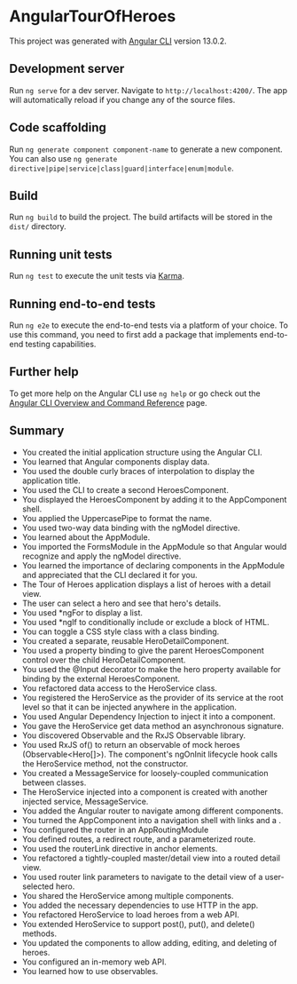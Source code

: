 # AngularTourOfHeroes

This project was generated with [Angular CLI](https://github.com/angular/angular-cli) version 13.0.2.

## Development server

Run `ng serve` for a dev server. Navigate to `http://localhost:4200/`. The app will automatically reload if you change any of the source files.

## Code scaffolding

Run `ng generate component component-name` to generate a new component. You can also use `ng generate directive|pipe|service|class|guard|interface|enum|module`.

## Build

Run `ng build` to build the project. The build artifacts will be stored in the `dist/` directory.

## Running unit tests

Run `ng test` to execute the unit tests via [Karma](https://karma-runner.github.io).

## Running end-to-end tests

Run `ng e2e` to execute the end-to-end tests via a platform of your choice. To use this command, you need to first add a package that implements end-to-end testing capabilities.

## Further help

To get more help on the Angular CLI use `ng help` or go check out the [Angular CLI Overview and Command Reference](https://angular.io/cli) page.

## Summary

- You created the initial application structure using the Angular CLI.
- You learned that Angular components display data.
- You used the double curly braces of interpolation to display the application title.
- You used the CLI to create a second HeroesComponent.
- You displayed the HeroesComponent by adding it to the AppComponent shell.
- You applied the UppercasePipe to format the name.
- You used two-way data binding with the ngModel directive.
- You learned about the AppModule.
- You imported the FormsModule in the AppModule so that Angular would recognize and apply the ngModel directive.
- You learned the importance of declaring components in the AppModule and appreciated that the CLI declared it for you.
- The Tour of Heroes application displays a list of heroes with a detail view.
- The user can select a hero and see that hero's details.
- You used \*ngFor to display a list.
- You used \*ngIf to conditionally include or exclude a block of HTML.
- You can toggle a CSS style class with a class binding.
- You created a separate, reusable HeroDetailComponent.
- You used a property binding to give the parent HeroesComponent control over the child HeroDetailComponent.
- You used the @Input decorator to make the hero property available for binding by the external HeroesComponent.
- You refactored data access to the HeroService class.
- You registered the HeroService as the provider of its service at the root level so that it can be injected anywhere in the application.
- You used Angular Dependency Injection to inject it into a component.
- You gave the HeroService get data method an asynchronous signature.
- You discovered Observable and the RxJS Observable library.
- You used RxJS of() to return an observable of mock heroes (Observable<Hero[]>).
  The component's ngOnInit lifecycle hook calls the HeroService method, not the constructor.
- You created a MessageService for loosely-coupled communication between classes.
- The HeroService injected into a component is created with another injected service, MessageService.
- You added the Angular router to navigate among different components.
- You turned the AppComponent into a navigation shell with <a> links and a <router-outlet>.
- You configured the router in an AppRoutingModule
- You defined routes, a redirect route, and a parameterized route.
- You used the routerLink directive in anchor elements.
- You refactored a tightly-coupled master/detail view into a routed detail view.
- You used router link parameters to navigate to the detail view of a user-selected hero.
- You shared the HeroService among multiple components.
- You added the necessary dependencies to use HTTP in the app.
- You refactored HeroService to load heroes from a web API.
- You extended HeroService to support post(), put(), and delete() methods.
- You updated the components to allow adding, editing, and deleting of heroes.
- You configured an in-memory web API.
- You learned how to use observables.
